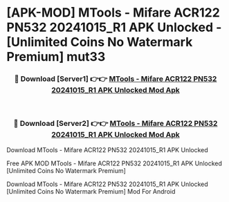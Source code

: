 # [APK-MOD] MTools - Mifare ACR122 PN532 20241015_R1 APK Unlocked - [Unlimited Coins No Watermark Premium] mut33



<div align="center">
<h3>🔴 Download [Server1] 👉👉 <a href="https://momento.my/?title=MTools_-_Mifare_ACR122_PN532_20241015_R1_APK_Unlocked">MTools - Mifare ACR122 PN532 20241015_R1 APK Unlocked Mod Apk</a></h3><br>

<h3>🔴 Download [Server2] 👉👉 <a href="https://momento.my/?title=MTools_-_Mifare_ACR122_PN532_20241015_R1_APK_Unlocked">MTools - Mifare ACR122 PN532 20241015_R1 APK Unlocked Mod Apk</a></h3>
</div>



Download MTools - Mifare ACR122 PN532 20241015_R1 APK Unlocked 

Free APK MOD MTools - Mifare ACR122 PN532 20241015_R1 APK Unlocked [Unlimited Coins No Watermark Premium]

Download MTools - Mifare ACR122 PN532 20241015_R1 APK Unlocked [Unlimited Coins No Watermark Premium] Mod For Android
